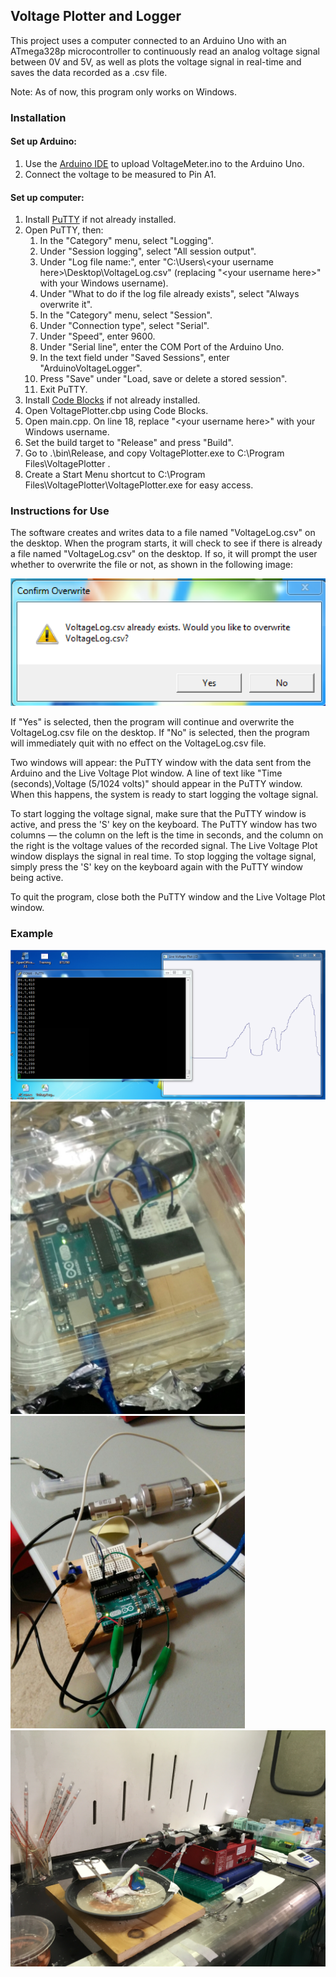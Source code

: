 ## Voltage Plotter and Logger

This project uses a computer connected to an Arduino Uno with an ATmega328p microcontroller to continuously read an analog voltage signal between 0V and 5V, as well as plots the voltage signal in real-time and saves the data recorded as a .csv file.

Note: As of now, this program only works on Windows.

### Installation
#### Set up Arduino:
1. Use the [Arduino IDE](https://www.arduino.cc/en/main/software) to upload VoltageMeter.ino to the Arduino Uno.
2. Connect the voltage to be measured to Pin A1.

#### Set up computer:
1. Install [PuTTY](https://www.chiark.greenend.org.uk/~sgtatham/putty/) if not already installed.
2. Open PuTTY, then:
	1. In the "Category" menu, select "Logging".
	2. Under "Session logging", select "All session output".
	3. Under "Log file name:", enter "C:\\Users\\\<your username here\>\\Desktop\\VoltageLog.csv" (replacing "\<your username here\>" with your Windows username).
	4. Under "What to do if the log file already exists", select "Always overwrite it".
	5. In the "Category" menu, select "Session".
	6. Under "Connection type", select "Serial".
	7. Under "Speed", enter 9600.
	8. Under "Serial line", enter the COM Port of the Arduino Uno.
	9. In the text field under "Saved Sessions", enter "ArduinoVoltageLogger".
	10. Press "Save" under "Load, save or delete a stored session".
	11. Exit PuTTY.
3. Install [Code Blocks](http://www.codeblocks.org/) if not already installed.
4. Open VoltagePlotter.cbp using Code Blocks.
5. Open main.cpp. On line 18, replace "\<your username here\>" with your Windows username.
6. Set the build target to "Release" and press "Build".
7. Go to .\\bin\\Release, and copy VoltagePlotter.exe to C:\\Program Files\\VoltagePlotter .
8. Create a Start Menu shortcut to C:\\Program Files\\VoltagePlotter\\VoltagePlotter.exe for easy access.

### Instructions for Use

The software creates and writes data to a file named "VoltageLog.csv" on the desktop. When the program starts, it will check to see if there is already a file named "VoltageLog.csv" on the desktop. If so, it will prompt the user whether to overwrite the file or not, as shown in the following image: 

![](./prompt.png)

If "Yes" is selected, then the program will continue and overwrite the VoltageLog.csv file on the desktop. If "No" is selected, then the program will immediately quit with no effect on the VoltageLog.csv file.

Two windows will appear: the PuTTY window with the data sent from the Arduino and the Live Voltage Plot window. A line of text like "Time (seconds),Voltage (5/1024 volts)" should appear in the PuTTY window. When this happens, the system is ready to start logging the voltage signal.

To start logging the voltage signal, make sure that the PuTTY window is active, and press the 'S' key on the keyboard. The PuTTY window has two columns &mdash; the column on the left is the time in seconds, and the column on the right is the voltage values of the recorded signal. The Live Voltage Plot window displays the signal in real time. To stop logging the voltage signal, simply press the 'S' key on the keyboard again with the PuTTY window being active.

To quit the program, close both the PuTTY window and the Live Voltage Plot window.

### Example
<img src="./screenshot.png">
<img src="./sensor2.jpg" height="500px">
<img src="./sensor3.jpg" height="500px">
<img src="./sensor1.JPG">
